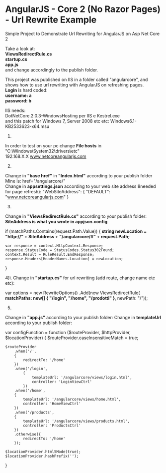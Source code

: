 # AngularJS - Core 2 (No Razor Pages) - Url Rewrite Example

Simple Project to Demonstrate Url Rewriting for AngularJS on Asp Net Core 2

Take a look at:
<br> **ViewsRedirectRule.cs**
<br> **startup.cs**
<br> **app.js**
<br> and change accordingly to the publish folder.

This project was published on IIS in a folder called "angularcore",
and shows how to use url rewriting with AngularJS on refreshing pages.
<br> **Login** is hard coded:
<br> **username: a**
<br> **password: b**

IIS needs:
<br> DotNetCore.2.0.3-WindowsHosting per IIS e Kestrel.exe
<br> and this patch for Windows 7, Server 2008 etc etc: Windows6.1-KB2533623-x64.msu


1.
In order to test on your pc change **File hosts** in "C:\Windows\System32\drivers\etc"
<br>192.168.X.X www.netcoreangularjs.com

2.
Change in **"base href"** in **"Index.html"** according to your publish folder
<br> Mine is: href="/angularcore/"<br>
Change in **appsettings.json** according to your web site address 8needed for page refresh):
  "WebSiteAddress": {
    "DEFAULT": "www.netcoreangularjs.com"
  }
  
3.
Change in **"ViewsRedirectRule.cs"** according to your publish folder:
**SiteAddress is what you wrote in appjson.config**

if (matchPaths.Contains(request.Path.Value))
{
	**string newLocation = "http://" + SiteAddress + "/angularcore/#" + request.Path;**

	var response = context.HttpContext.Response;
	response.StatusCode = StatusCodes.Status302Found;
	context.Result = RuleResult.EndResponse;
	response.Headers[HeaderNames.Location] = newLocation;
}

4)ì.
Change in **"startup.cs"** for url rewriting (add route, change name etc etc):

var options = new RewriteOptions()
	.Add(new ViewsRedirectRule(
		**matchPaths: new[] { "/login", "/home", "/prodotti" }**,
		newPath: "/"));
		
5.
Change in **"app.js"** according to your publish folder:
Change in **templateUrl** according to your publish folder:

var configFunction = function ($routeProvider, $httpProvider, $locationProvider)
{
    $routeProvider.caseInsensitiveMatch = true;

    $routeProvider
        .when('/',
        {
            redirectTo: '/home'
        })
        .when('/login',
            {
                templateUrl: '/angularcore/views/login.html',
                controller: 'LoginViewCtrl'
            })
        .when('/home',
        {
            templateUrl: '/angularcore/views/home.html',
            controller: 'HomeViewCtrl'
        })
        .when('/products',
        {
            templateUrl: '/angularcore/views/products.html',
            controller: 'ProductsCtrl'
        })
        .otherwise({
            redirectTo: '/home'
        });

    $locationProvider.html5Mode(true);
    $locationProvider.hashPrefix('');
}



